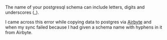 The name of your postgresql schema can include letters, digits and underscores (_). 

I came across this error while copying data to postgres via [Airbyte](https://airbyte.io) and when my sync failed because I had given a schema name with hyphens in it from Airbyte.
